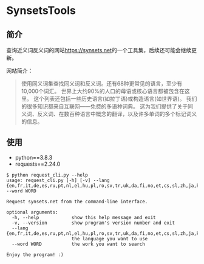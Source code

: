 # SynsetsTools

## 简介

查询近义词反义词的网站<https://synsets.net>的一个工具集，后续还可能会继续更新。

网站简介：
> 使用同义词集查找同义词和反义词。还有68种更常见的语言，至少有10,000个词汇。
> 世界上大约90%的人口的母语或核心语言都被包含在这里。
> 这个列表还包括一些历史语言(如拉丁语)或构造语言(如世界语)。
> 我们的很多知识都来自互联网——免费的多语种词典。
> 这为我们提供了关于同义词、反义词、在数百种语言中概念的翻译，以及许多单词的多个标记词义的信息。

## 使用

* python==3.8.3
* requests==2.24.0

```shell script
$ python request_cli.py --help
usage: request_cli.py [-h] [-v] --lang {en,fr,it,de,es,ru,pt,nl,el,hu,pl,ro,sv,tr,uk,da,fi,no,et,cs,sl,zh,ja,ko,hi,bn,ar,fa,th,vi,ur} --word WORD

Request synsets.net from the command-line interface.

optional arguments:
  -h, --help            show this help message and exit
  -v, --version         show program's version number and exit
  --lang {en,fr,it,de,es,ru,pt,nl,el,hu,pl,ro,sv,tr,uk,da,fi,no,et,cs,sl,zh,ja,ko,hi,bn,ar,fa,th,vi,ur}
                        the language you want to use
  --word WORD           the work you want to search

Enjoy the program! :)
```
